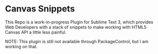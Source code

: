 Canvas Snippets
===============

This Repo is a work-in-progress Plugin for Sublime Text 3, which provides Web Developers with a stack of snippets to make working with HTML5 Canvas API a little less painful.

NOTE: This plugin is still not available through PackageControl, but I am working on that.
